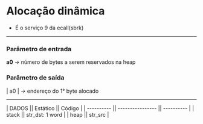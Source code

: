 # Alocação dinâmica

- É o serviço 9 da ecall(sbrk)

---

### Parâmetro de entrada
**a0** -> número de bytes a serem reservados na heap
### Parâmetro de saída
| a0 | -> endereço do 1° byte alocado

---

| DADOS      || Estático         || Código     |
| ---------- || ---------------- || ---------- |
| stack      || str_dst: 1 word  |
| heap       || str_src          |

